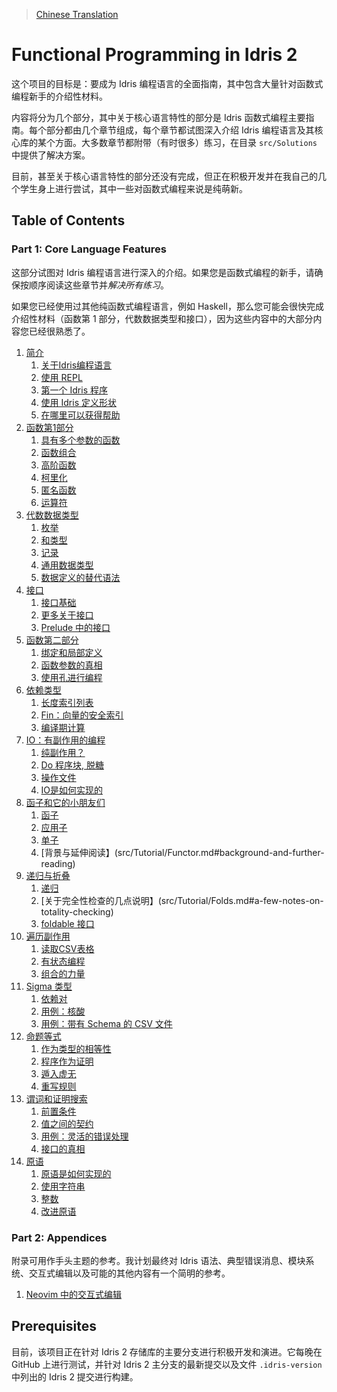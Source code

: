 > [Chinese Translation](translation/README.md)

# Functional Programming in Idris 2

这个项目的目标是：要成为 Idris 编程语言的全面指南，其中包含大量针对函数式编程新手的介绍性材料。

内容将分为几个部分，其中关于核心语言特性的部分是 Idris 函数式编程主要指南。每个部分都由几个章节组成，每个章节都试图深入介绍 Idris
编程语言及其核心库的某个方面。大多数章节都附带（有时很多）练习，在目录 `src/Solutions` 中提供了解决方案。

目前，甚至关于核心语言特性的部分还没有完成，但正在积极开发并在我自己的几个学生身上进行尝试，其中一些对函数式编程来说是纯萌新。

## Table of Contents

### Part 1: Core Language Features

这部分试图对 Idris 编程语言进行深入的介绍。如果您是函数式编程的新手，请确保按顺序阅读这些章节并*解决所有练习*。

如果您已经使用过其他纯函数式编程语言，例如 Haskell，那么您可能会很快完成介绍性材料（函数第 1
部分，代数数据类型和接口），因为这些内容中的大部分内容您已经很熟悉了。

1. [简介](src/Tutorial/Intro.md)
   1. [关于Idris编程语言](src/Tutorial/Intro.md#about-the-idris-programming-language)
   2. [使用 REPL](src/Tutorial/Intro.md#using-the-repl)
   3. [第一个 Idris 程序](src/Tutorial/Intro.md#a-first-idris-program)
   4. [使用 Idris 定义形状](src/Tutorial/Intro.md#the-shape-of-an-idris-definition)
   5. [在哪里可以获得帮助](src/Tutorial/Intro.md#where-to-get-help)
2. [函数第1部分](src/Tutorial/Functions1.md)
   1. [具有多个参数的函数](src/Tutorial/Functions1.md#functions-with-more-that-one-argument)
   2. [函数组合](src/Tutorial/Functions1.md#function-composition)
   3. [高阶函数](src/Tutorial/Functions1.md#higher-order-functions)
   4. [柯里化](src/Tutorial/Functions1.md#currying)
   5. [匿名函数](src/Tutorial/Functions1.md#anonymous-functions)
   6. [运算符](src/Tutorial/Functions1.md#operators)
3. [代数数据类型](src/Tutorial/DataTypes.md)
   1. [枚举](src/Tutorial/DataTypes.md#enumerations)
   2. [和类型](src/Tutorial/DataTypes.md#sum-types)
   3. [记录](src/Tutorial/DataTypes.md#records)
   4. [通用数据类型](src/Tutorial/DataTypes.md#generic-data-types)
   5. [数据定义的替代语法](src/Tutorial/DataTypes.md#alternative-syntax-for-data-definitions)
4. [接口](src/Tutorial/Interfaces.md)
   1. [接口基础](src/Tutorial/Interfaces.md#interface-basics)
   2. [更多关于接口](src/Tutorial/Interfaces.md#more-about-interfaces)
   3. [Prelude 中的接口](src/Tutorial/Interfaces.md#interfaces-in-the-prelude)
5. [函数第二部分](src/Tutorial/Functions2.md)
   1. [绑定和局部定义](src/Tutorial/Functions2.md#let-bindings-and-local-definitions)
   2. [函数参数的真相](src/Tutorial/Functions2.md#the-truth-about-function-arguments)
   3. [使用孔进行编程](src/Tutorial/Functions2.md#programming-with-holes)
6. [依赖类型](src/Tutorial/Dependent.md)
   1. [长度索引列表](src/Tutorial/Dependent.md#length-indexed-lists)
   2. [Fin：向量的安全索引](src/Tutorial/Dependent.md#fin-safe-indexing-into-vectors)
   3. [编译期计算](src/Tutorial/Dependent.md#compile-time-computations)
7. [IO：有副作用的编程](src/Tutorial/IO.md)
   1. [纯副作用？](src/Tutorial/IO.md#pure-side-effects)
   2. [Do 程序块, 脱糖](src/Tutorial/IO.md#do-blocks-desugared)
   3. [操作文件](src/Tutorial/IO.md#working-with-files)
   4. [IO是如何实现的](src/Tutorial/IO.md#how-io-is-implemented)
8. [函子和它的小朋友们](src/Tutorial/Functor.md)
   1. [函子](src/Tutorial/Functor.md#functor)
   2. [应用子](src/Tutorial/Functor.md#applicative)
   3. [单子](src/Tutorial/Functor.md#monad)
   4. [背景与延伸阅读】(src/Tutorial/Functor.md#background-and-further-reading)
9. [递归与折叠](src/Tutorial/Folds.md)
   1. [递归](src/Tutorial/Folds.md#recursion)
   2. [关于完全性检查的几点说明】(src/Tutorial/Folds.md#a-few-notes-on-totality-checking)
   3. [foldable 接口](src/Tutorial/Folds.md#interface-foldable)
10. [遍历副作用](src/Tutorial/Traverse.md)
    1. [读取CSV表格](src/Tutorial/Traverse.md#reading-csv-tables)
    2. [有状态编程](src/Tutorial/Traverse.md#programming-with-state)
    3. [组合的力量](src/Tutorial/Traverse.md#the-power-of-composition)
11. [Sigma 类型](src/Tutorial/DPair.md)
    1. [依赖对](src/Tutorial/DPair.md#dependent-pairs)
    2. [用例：核酸](src/Tutorial/DPair.md#use-case-nucleic-acids)
    3. [用例：带有 Schema 的 CSV 文件](src/Tutorial/DPair.md#use-case-csv-files-with-a-schema)
12. [命题等式](src/Tutorial/Eq.md)
    1. [作为类型的相等性](src/Tutorial/Eq.md#equality-as-a-type)
    2. [程序作为证明](src/Tutorial/Eq.md#programs-as-proofs)
    3. [遁入虚无](src/Tutorial/Eq.md#into-the-void)
    4. [重写规则](src/Tutorial/Eq.md#rewrite-rules)
13. [谓词和证明搜索](src/Tutorial/Predicates.md)
    1. [前置条件](src/Tutorial/Predicates.md#preconditions)
    2. [值之间的契约](src/Tutorial/Predicates.md#contracts-between-values)
    3. [用例：灵活的错误处理](src/Tutorial/Predicates.md#use-case-flexible-error-handling)
    4. [接口的真相](src/Tutorial/Predicates.md#the-truth-about-interfaces)
14. [原语](src/Tutorial/Prim.md)
    1. [原语是如何实现的](src/Tutorial/Prim.md#how-primitives-are-implemented)
    2. [使用字符串](src/Tutorial/Prim.md#working-with-strings)
    3. [整数](src/Tutorial/Prim.md#integers)
    4. [改进原语](src/Tutorial/Prim.md#refined-primitives)

### Part 2: Appendices

附录可用作手头主题的参考。我计划最终对 Idris 语法、典型错误消息、模块系统、交互式编辑以及可能的其他内容有一个简明的参考。

1. [Neovim 中的交互式编辑](src/Appendices/Neovim.md)

## Prerequisites

目前，该项目正在针对 Idris 2 存储库的主要分支进行积极开发和演进。它每晚在 GitHub 上进行测试，并针对 Idris 2
主分支的最新提交以及文件 `.idris-version` 中列出的 Idris 2 提交进行构建。
